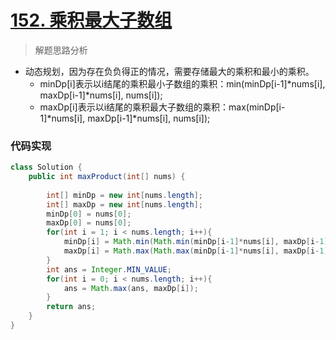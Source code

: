 # [152. 乘积最大子数组](https://leetcode-cn.com/problems/maximum-product-subarray/)

> 解题思路分析

- 动态规划，因为存在负负得正的情况，需要存储最大的乘积和最小的乘积。
  - minDp[i]表示以i结尾的乘积最小子数组的乘积：min(minDp[i-1]\*nums[i], maxDp[i-1]\*nums[i], nums[i]);
  - maxDp[i]表示以i结尾的乘积最大子数组的乘积：max(minDp[i-1]\*nums[i], maxDp[i-1]\*nums[i], nums[i]);


### 代码实现


~~~java
class Solution {
    public int maxProduct(int[] nums) {
        
        int[] minDp = new int[nums.length];
        int[] maxDp = new int[nums.length];
        minDp[0] = nums[0];
        maxDp[0] = nums[0];
        for(int i = 1; i < nums.length; i++){
            minDp[i] = Math.min(Math.min(minDp[i-1]*nums[i], maxDp[i-1]*nums[i]), nums[i]);
            maxDp[i] = Math.max(Math.max(minDp[i-1]*nums[i], maxDp[i-1]*nums[i]), nums[i]);
        }
        int ans = Integer.MIN_VALUE;
        for(int i = 0; i < nums.length; i++){
            ans = Math.max(ans, maxDp[i]);
        }
        return ans;
    }
}
~~~

